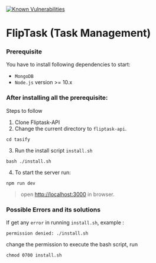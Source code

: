 [![Known Vulnerabilities](https://snyk.io/test/github/fliptask/fliptask-api/badge.svg)](https://snyk.io/test/github/fliptask/fliptask-api)

# FlipTask (Task Management)

### Prerequisite

You have to install following dependencies to start:

- `MongoDB`
- `Node.js` version >= 10.x

### After installing all the prerequisite:

Steps to follow

1.  Clone Fliptask-API
2.  Change the current directory to `fliptask-api`.

```
cd tasify
```

3. Run the install script `install.sh`

```
bash ./install.sh
```

4. To start the server run:

```
npm run dev
```

> open <http://localhost:3000> in browser.

### Possible Errors and its solutions

If get any `error` in running `install.sh`, example :

```
permission denied: ./install.sh
```

change the permission to execute the bash script, run

```
chmod 0700 install.sh
```
